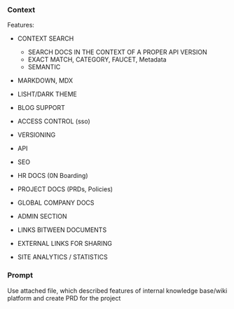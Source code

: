 ### Context

Features:

- CONTEXT SEARCH
    - SEARCH DOCS IN THE CONTEXT OF A PROPER API VERSION
    - EXACT MATCH, CATEGORY, FAUCET, Metadata
    - SEMANTIC
    
- MARKDOWN, MDX

- LISHT/DARK THEME

- BLOG SUPPORT

- ACCESS CONTROL (sso)

- VERSIONING

- API

- SEO

- HR DOCS (0N Boarding)

- PROJECT DOCS (PRDs, Policies) 

- GLOBAL COMPANY DOCS

- ADMIN SECTION

- LINKS BITWEEN DOCUMENTS

- EXTERNAL LINKS FOR SHARING

- SITE ANALYTICS / STATISTICS

### Prompt

Use attached file, which described features of internal knowledge base/wiki platform and create PRD for the project

